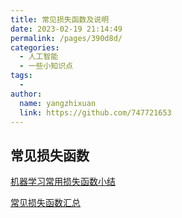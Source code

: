 ```yaml
---
title: 常见损失函数及说明
date: 2023-02-19 21:14:49
permalink: /pages/390d8d/
categories:
  - 人工智能
  - 一些小知识点
tags:
  - 
author: 
  name: yangzhixuan
  link: https://github.com/747721653
---
```


## 常见损失函数
[机器学习常用损失函数小结](https://zhuanlan.zhihu.com/p/77686118)

[常见损失函数汇总](https://zhuanlan.zhihu.com/p/182983435)